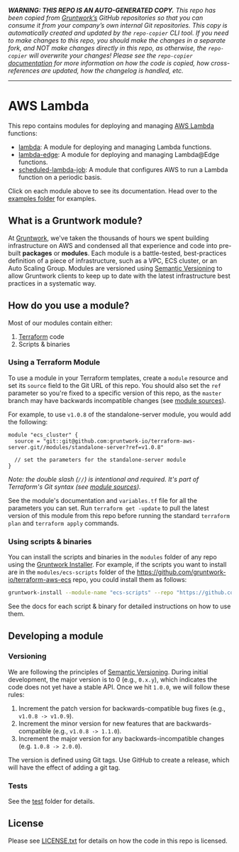 ***WARNING: THIS REPO IS AN AUTO-GENERATED COPY.*** *This repo has been copied from [Gruntwork’s](https://gruntwork.io/) GitHub repositories so that you can consume it from your company’s own internal Git repositories. This copy is automatically created and updated by the `repo-copier` CLI tool. If you need to make changes to this repo, you should make the changes in a separate fork, and NOT make changes directly in this repo, as otherwise, the `repo-copier` will overwrite your changes! Please see the `repo-copier` [documentation](https://github.com/gruntwork-io/repo-copier) for more information on how the code is copied, how cross-references are updated, how the changelog is handled, etc.*

***

# AWS Lambda

This repo contains modules for deploying and managing [AWS Lambda](https://aws.amazon.com/lambda/) functions:

* [lambda](https://github.com/biptec/terraform-aws-lambda/blob/v0.18.3/modules/lambda): A module for deploying and managing Lambda functions.
* [lambda-edge](https://github.com/biptec/terraform-aws-lambda/blob/v0.18.3/modules/lambda-edge): A module for deploying and managing Lambda@Edge functions.
* [scheduled-lambda-job](https://github.com/biptec/terraform-aws-lambda/blob/v0.18.3/modules/scheduled-lambda-job): A module that configures AWS to run a Lambda function on a
  periodic basis.

Click on each module above to see its documentation. Head over to the [examples folder](https://github.com/biptec/terraform-aws-lambda/blob/v0.18.3/examples) for examples.






## What is a Gruntwork module?

At [Gruntwork](http://www.gruntwork.io), we've taken the thousands of hours we spent building infrastructure on AWS and
condensed all that experience and code into pre-built **packages** or **modules**. Each module is a battle-tested,
best-practices definition of a piece of infrastructure, such as a VPC, ECS cluster, or an Auto Scaling Group. Modules
are versioned using [Semantic Versioning](http://semver.org/) to allow Gruntwork clients to keep up to date with the
latest infrastructure best practices in a systematic way.





## How do you use a module?

Most of our modules contain either:

1. [Terraform](https://www.terraform.io/) code
1. Scripts & binaries


### Using a Terraform Module

To use a module in your Terraform templates, create a `module` resource and set its `source` field to the Git URL of
this repo. You should also set the `ref` parameter so you're fixed to a specific version of this repo, as the `master`
branch may have backwards incompatible changes (see [module
sources](https://www.terraform.io/docs/modules/sources.html)).

For example, to use `v1.0.8` of the standalone-server module, you would add the following:

```hcl
module "ecs_cluster" {
  source = "git::git@github.com:gruntwork-io/terraform-aws-server.git//modules/standalone-server?ref=v1.0.8"

  // set the parameters for the standalone-server module
}
```

*Note: the double slash (`//`) is intentional and required. It's part of Terraform's Git syntax (see [module
sources](https://www.terraform.io/docs/modules/sources.html)).*

See the module's documentation and `variables.tf` file for all the parameters you can set. Run `terraform get -update` to
pull the latest version of this module from this repo before running the standard  `terraform plan` and
`terraform apply` commands.


### Using scripts & binaries

You can install the scripts and binaries in the `modules` folder of any repo using the [Gruntwork
Installer](https://github.com/gruntwork-io/gruntwork-installer). For example, if the scripts you want to install are
in the `modules/ecs-scripts` folder of the https://github.com/gruntwork-io/terraform-aws-ecs repo, you could install them
as follows:

```bash
gruntwork-install --module-name "ecs-scripts" --repo "https://github.com/gruntwork-io/terraform-aws-ecs" --tag "0.0.1"
```

See the docs for each script & binary for detailed instructions on how to use them.





## Developing a module

### Versioning

We are following the principles of [Semantic Versioning](http://semver.org/). During initial development, the major
version is to 0 (e.g., `0.x.y`), which indicates the code does not yet have a stable API. Once we hit `1.0.0`, we will
follow these rules:

1. Increment the patch version for backwards-compatible bug fixes (e.g., `v1.0.8 -> v1.0.9`).
2. Increment the minor version for new features that are backwards-compatible (e.g., `v1.0.8 -> 1.1.0`).
3. Increment the major version for any backwards-incompatible changes (e.g. `1.0.8 -> 2.0.0`).

The version is defined using Git tags.  Use GitHub to create a release, which will have the effect of adding a git tag.


### Tests

See the [test](https://github.com/biptec/terraform-aws-lambda/blob/v0.18.3/test) folder for details.





## License

Please see [LICENSE.txt](https://github.com/biptec/terraform-aws-lambda/blob/v0.18.3/LICENSE.txt) for details on how the code in this repo is licensed.
